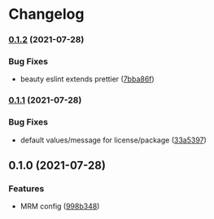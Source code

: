 # Changelog

### [0.1.2](https://www.github.com/PiNetwork-js/mrm-preset/compare/v0.1.1...v0.1.2) (2021-07-28)

### Bug Fixes

- beauty eslint extends prettier ([7bba86f](https://www.github.com/PiNetwork-js/mrm-preset/commit/7bba86ff516fbb8ed5cf46a81fce39f84d87df0a))

### [0.1.1](https://www.github.com/PiNetwork-js/mrm-preset/compare/v0.1.0...v0.1.1) (2021-07-28)

### Bug Fixes

- default values/message for license/package ([33a5397](https://www.github.com/PiNetwork-js/mrm-preset/commit/33a53979e19889d3660a2eb860e22da2d75d9ddf))

## 0.1.0 (2021-07-28)

### Features

- MRM config ([998b348](https://www.github.com/PiNetwork-js/mrm-preset/commit/998b34819989016a3e6e683f5bed0ea88557ee81))
